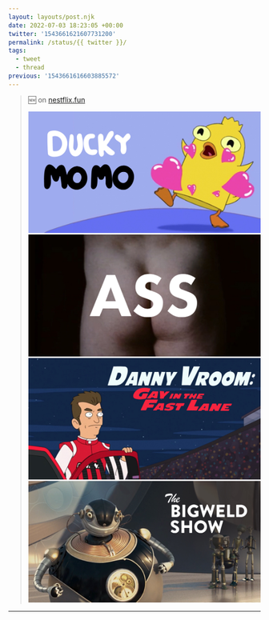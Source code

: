 ```yaml
---
layout: layouts/post.njk
date: 2022-07-03 18:23:05 +00:00
twitter: '1543661621607731200'
permalink: /status/{{ twitter }}/
tags: 
  - tweet
  - thread
previous: '1543661616603885572'
---
```


> 🆕 on [nestflix.fun](https://nestflix.fun) 
> 
> ![Ducky Momo](/img/1543661621607731200-FWwv4lOUUAAqTOm.jpg)
> ![Ass](/img/1543661621607731200-FWwv59MVUAIouSc.jpg)
> ![Danny Vroom: Gay in the Fast Lane](/img/1543661621607731200-FWwv7P9VEAAIbo9.jpg)
> ![The Bigweld Show](/img/1543661621607731200-FWwv8OFVQAAxAmU.jpg)

---
